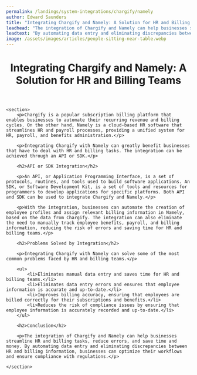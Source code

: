 ```yaml
---
permalink: /landings/system-integrations/chargify/namely
author: Edward Saunders
title: "Integrating Chargify and Namely: A Solution for HR and Billing Teams"
leadhead: "The integration of Chargify and Namely can help businesses streamline HR and billing tasks, reduce errors, and save time and money"
leadtext: "By automating data entry and eliminating discrepancies between HR and billing information, businesses can optimize their workflows and ensure compliance with regulations."
image: /assets/images/articles/people-sitting-near-table.webp
---
```

<div class="arttext">
	<header>
		<h1>Integrating Chargify and Namely: A Solution for HR and Billing Teams</h1>
	</header>

	<section>
		<p>Chargify is a popular subscription billing platform that enables businesses to automate their recurring revenue and billing cycles. On the other hand, Namely is a cloud-based HR software that streamlines HR and payroll processes, providing a unified system for HR, payroll, and benefits administration.</p>

		<p>Integrating Chargify with Namely can greatly benefit businesses that have to deal with HR and billing tasks. The integration can be achieved through an API or SDK.</p>

		<h2>API or SDK Integration</h2>

		<p>An API, or Application Programming Interface, is a set of protocols, routines, and tools used to build software applications. An SDK, or Software Development Kit, is a set of tools and resources for programmers to develop applications for specific platforms. Both API and SDK can be used to integrate Chargify and Namely.</p>

		<p>With the integration, businesses can automate the creation of employee profiles and assign relevant billing information in Namely, based on the data from Chargify. The integration can also eliminate the need to manually track employee benefits, payroll, and billing information, reducing the risk of errors and saving time for HR and billing teams.</p>

		<h2>Problems Solved by Integration</h2>

		<p>Integrating Chargify with Namely can solve some of the most common problems faced by HR and billing teams.</p>

		<ul>
			<li>Eliminates manual data entry and saves time for HR and billing teams.</li>
			<li>Eliminates data entry errors and ensures that employee information is accurate and up-to-date.</li>
			<li>Improves billing accuracy, ensuring that employees are billed correctly for their subscriptions and benefits.</li>
			<li>Reduces the risk of compliance issues by ensuring that employee information is accurately recorded and up-to-date.</li>
		</ul>

		<h2>Conclusion</h2>

		<p>The integration of Chargify and Namely can help businesses streamline HR and billing tasks, reduce errors, and save time and money. By automating data entry and eliminating discrepancies between HR and billing information, businesses can optimize their workflows and ensure compliance with regulations.</p>

	</section>

</div>